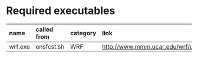

# Required executables #
| **name**     | **called from** | **category** | **link** |
|:-------------|:----------------|:-------------|:---------|
| wrf.exe      | ensfcst.sh      | WRF          | http://www.mmm.ucar.edu/wrf/users/download/get_source.html |